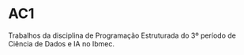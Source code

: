# AC1

Trabalhos da disciplina de Programação Estruturada do 3º período de Ciência de Dados e IA no Ibmec.
